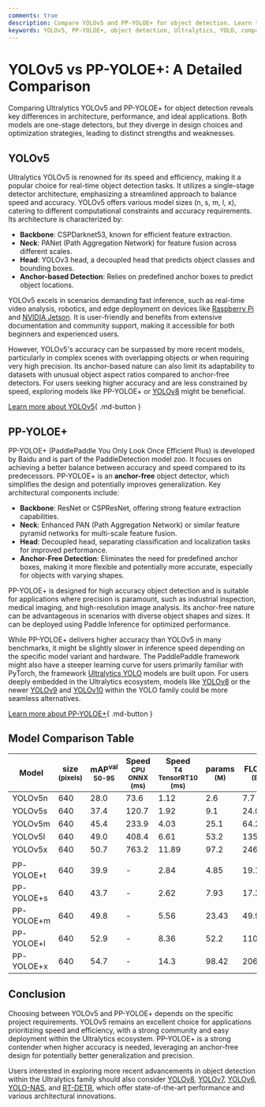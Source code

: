 ```yaml
---
comments: true
description: Compare YOLOv5 and PP-YOLOE+ for object detection. Learn their differences in architecture, performance, and applications to choose the right model.
keywords: YOLOv5, PP-YOLOE+, object detection, Ultralytics, YOLO, comparison, anchor-based, anchor-free, model performance
---
```


# YOLOv5 vs PP-YOLOE+: A Detailed Comparison

Comparing Ultralytics YOLOv5 and PP-YOLOE+ for object detection reveals key differences in architecture, performance, and ideal applications. Both models are one-stage detectors, but they diverge in design choices and optimization strategies, leading to distinct strengths and weaknesses.

<script async src="https://cdn.jsdelivr.net/npm/chart.js@latest/dist/chart.min.js"></script>
<script defer src="../../javascript/benchmark.js"></script>

<canvas id="modelComparisonChart" width="1024" height="400" active-models='["YOLOv5", "PP-YOLOE+"]'></canvas>

## YOLOv5

Ultralytics YOLOv5 is renowned for its speed and efficiency, making it a popular choice for real-time object detection tasks. It utilizes a single-stage detector architecture, emphasizing a streamlined approach to balance speed and accuracy. YOLOv5 offers various model sizes (n, s, m, l, x), catering to different computational constraints and accuracy requirements. Its architecture is characterized by:

- **Backbone**: CSPDarknet53, known for efficient feature extraction.
- **Neck**: PANet (Path Aggregation Network) for feature fusion across different scales.
- **Head**: YOLOv3 head, a decoupled head that predicts object classes and bounding boxes.
- **Anchor-based Detection**: Relies on predefined anchor boxes to predict object locations.

YOLOv5 excels in scenarios demanding fast inference, such as real-time video analysis, robotics, and edge deployment on devices like [Raspberry Pi](https://docs.ultralytics.com/guides/raspberry-pi/) and [NVIDIA Jetson](https://docs.ultralytics.com/guides/nvidia-jetson/). It is user-friendly and benefits from extensive documentation and community support, making it accessible for both beginners and experienced users.

However, YOLOv5's accuracy can be surpassed by more recent models, particularly in complex scenes with overlapping objects or when requiring very high precision. Its anchor-based nature can also limit its adaptability to datasets with unusual object aspect ratios compared to anchor-free detectors. For users seeking higher accuracy and are less constrained by speed, exploring models like PP-YOLOE+ or [YOLOv8](https://www.ultralytics.com/yolo) might be beneficial.

[Learn more about YOLOv5](https://docs.ultralytics.com/models/yolov5/){ .md-button }

## PP-YOLOE+

PP-YOLOE+ (PaddlePaddle You Only Look Once Efficient Plus) is developed by Baidu and is part of the PaddleDetection model zoo. It focuses on achieving a better balance between accuracy and speed compared to its predecessors. PP-YOLOE+ is an **anchor-free** object detector, which simplifies the design and potentially improves generalization. Key architectural components include:

- **Backbone**: ResNet or CSPResNet, offering strong feature extraction capabilities.
- **Neck**: Enhanced PAN (Path Aggregation Network) or similar feature pyramid networks for multi-scale feature fusion.
- **Head**: Decoupled head, separating classification and localization tasks for improved performance.
- **Anchor-Free Detection**: Eliminates the need for predefined anchor boxes, making it more flexible and potentially more accurate, especially for objects with varying shapes.

PP-YOLOE+ is designed for high accuracy object detection and is suitable for applications where precision is paramount, such as industrial inspection, medical imaging, and high-resolution image analysis. Its anchor-free nature can be advantageous in scenarios with diverse object shapes and sizes. It can be deployed using Paddle Inference for optimized performance.

While PP-YOLOE+ delivers higher accuracy than YOLOv5 in many benchmarks, it might be slightly slower in inference speed depending on the specific model variant and hardware. The PaddlePaddle framework might also have a steeper learning curve for users primarily familiar with PyTorch, the framework [Ultralytics YOLO](https://www.ultralytics.com/yolo) models are built upon. For users deeply embedded in the Ultralytics ecosystem, models like [YOLOv8](https://www.ultralytics.com/yolo) or the newer [YOLOv9](https://docs.ultralytics.com/models/yolov9/) and [YOLOv10](https://docs.ultralytics.com/models/yolov10/) within the YOLO family could be more seamless alternatives.

[Learn more about PP-YOLOE+](https://github.com/PaddlePaddle/PaddleDetection/tree/develop/configs/ppyoloe){ .md-button }

## Model Comparison Table

| Model      | size<br><sup>(pixels) | mAP<sup>val<br>50-95 | Speed<br><sup>CPU ONNX<br>(ms) | Speed<br><sup>T4 TensorRT10<br>(ms) | params<br><sup>(M) | FLOPs<br><sup>(B) |
| ---------- | --------------------- | -------------------- | ------------------------------ | ----------------------------------- | ------------------ | ----------------- |
| YOLOv5n    | 640                   | 28.0                 | 73.6                           | 1.12                                | 2.6                | 7.7               |
| YOLOv5s    | 640                   | 37.4                 | 120.7                          | 1.92                                | 9.1                | 24.0              |
| YOLOv5m    | 640                   | 45.4                 | 233.9                          | 4.03                                | 25.1               | 64.2              |
| YOLOv5l    | 640                   | 49.0                 | 408.4                          | 6.61                                | 53.2               | 135.0             |
| YOLOv5x    | 640                   | 50.7                 | 763.2                          | 11.89                               | 97.2               | 246.4             |
|            |                       |                      |                                |                                     |                    |                   |
| PP-YOLOE+t | 640                   | 39.9                 | -                              | 2.84                                | 4.85               | 19.15             |
| PP-YOLOE+s | 640                   | 43.7                 | -                              | 2.62                                | 7.93               | 17.36             |
| PP-YOLOE+m | 640                   | 49.8                 | -                              | 5.56                                | 23.43              | 49.91             |
| PP-YOLOE+l | 640                   | 52.9                 | -                              | 8.36                                | 52.2               | 110.07            |
| PP-YOLOE+x | 640                   | 54.7                 | -                              | 14.3                                | 98.42              | 206.59            |

## Conclusion

Choosing between YOLOv5 and PP-YOLOE+ depends on the specific project requirements. YOLOv5 remains an excellent choice for applications prioritizing speed and efficiency, with a strong community and easy deployment within the Ultralytics ecosystem. PP-YOLOE+ is a strong contender when higher accuracy is needed, leveraging an anchor-free design for potentially better generalization and precision.

Users interested in exploring more recent advancements in object detection within the Ultralytics family should also consider [YOLOv8](https://www.ultralytics.com/yolo), [YOLOv7](https://docs.ultralytics.com/models/yolov7/), [YOLOv6](https://docs.ultralytics.com/models/yolov6/), [YOLO-NAS](https://docs.ultralytics.com/models/yolo-nas/), and [RT-DETR](https://docs.ultralytics.com/models/rtdetr/), which offer state-of-the-art performance and various architectural innovations.
